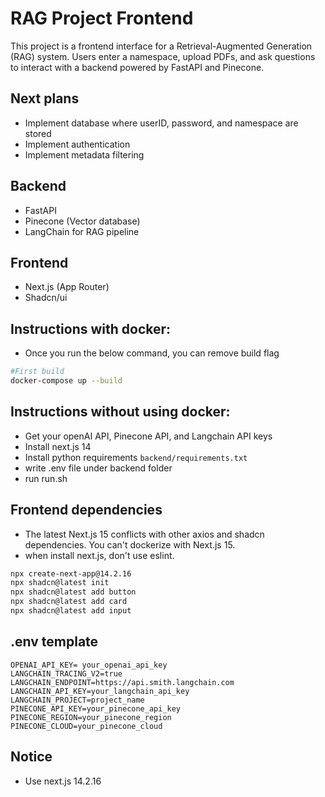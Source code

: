 # RAG Project Frontend

This project is a frontend interface for a Retrieval-Augmented Generation (RAG) system. Users enter a namespace, upload PDFs, and ask questions to interact with a backend powered by FastAPI and Pinecone.

## Next plans
- Implement database where userID, password, and namespace are stored
- Implement authentication
- Implement metadata filtering

## Backend
- FastAPI
- Pinecone (Vector database)
- LangChain for RAG pipeline

## Frontend
- Next.js (App Router)
- Shadcn/ui

## Instructions with docker:
- Once you run the below command, you can remove build flag
```bash
#First build
docker-compose up --build
```

## Instructions without using docker:
- Get your openAI API, Pinecone API, and Langchain API keys
- Install next.js 14
- Install python requirements `backend/requirements.txt`
- write .env file under backend folder
- run run.sh

## Frontend dependencies
- The latest Next.js 15 conflicts with other axios and shadcn dependencies. You can't dockerize with Next.js 15.
- when install next.js, don't use eslint. 
```bash
npx create-next-app@14.2.16
npx shadcn@latest init
npx shadcn@latest add button
npx shadcn@latest add card
npx shadcn@latest add input
```

## .env template
```env
OPENAI_API_KEY= your_openai_api_key
LANGCHAIN_TRACING_V2=true
LANGCHAIN_ENDPOINT=https://api.smith.langchain.com
LANGCHAIN_API_KEY=your_langchain_api_key
LANGCHAIN_PROJECT=project_name
PINECONE_API_KEY=your_pinecone_api_key
PINECONE_REGION=your_pinecone_region
PINECONE_CLOUD=your_pinecone_cloud
```

## Notice
- Use next.js 14.2.16